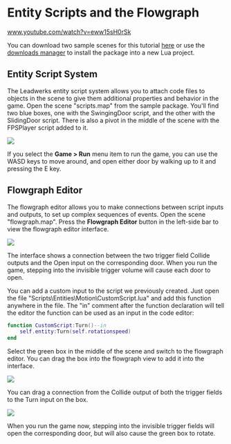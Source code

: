 # Entity Scripts and the Flowgraph

www.youtube.com/watch?v=eww15sH0rSk

You can download two sample scenes for this tutorial [here](https://www.leadwerks.com/community/files/file/3592-entity-scripts-sample/) or use the [downloads manager](downloadsmanager.md) to install the package into a new Lua project.

## Entity Script System

The Leadwerks entity script system allows you to attach code files to objects in the scene to give them additional properties and behavior in the game. Open the scene "scripts.map" from the sample package. You'll find two blue boxes, one with the SwingingDoor script, and the other with the SlidingDoor script. There is also a pivot in the middle of the scene with the FPSPlayer script added to it.

![](https://github.com/UltraEngine/Documentation/blob/master/Images/components.png?raw=true)

If you select the **Game > Run** menu item to run the game, you can use the WASD keys to move around, and open either door by walking up to it and pressing the E key.

## Flowgraph Editor

The flowgraph editor allows you to make connections between script inputs and outputs, to set up complex sequences of events. Open the scene "flowgraph.map". Press the **Flowgraph Editor** button in the left-side bar to view the flowgraph editor interface.

![](https://github.com/UltraEngine/Documentation/blob/master/Images/flowgraphexample.png?raw=true)

The interface shows a connection between the two trigger field Collide outputs and the Open input on the corresponding door. When you run the game, stepping into the invisible trigger volume will cause each door to open.

You can add a custom input to the script we previously created. Just open the file "Scripts\Entities\Motion\CustomScript.lua" and add this function anywhere in the file. The "in" comment after the function declaration will tell the editor the function can be used as an input in the code editor:

```lua
function CustomScript:Turn()--in
	self.entity:Turn(self.rotationspeed)
end
```

Select the green box in the middle of the scene and switch to the flowgraph editor. You can drag the box into the flowgraph view to add it into the interface.

![](https://github.com/UltraEngine/Documentation/blob/master/Images/addentitytoflowgraph.gif?raw=true)

You can drag a connection from the Collide output of both the trigger fields to the Turn input on the box.

![](https://github.com/UltraEngine/Documentation/blob/master/Images/connect.gif?raw=true)

When you run the game now, stepping into the invisible trigger fields will open the corresponding door, but will also cause the green box to rotate.
